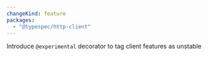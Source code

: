 ```yaml
---
changeKind: feature
packages:
  - "@typespec/http-client"
---
```


Introduce `@experimental` decorator to tag client features as unstable